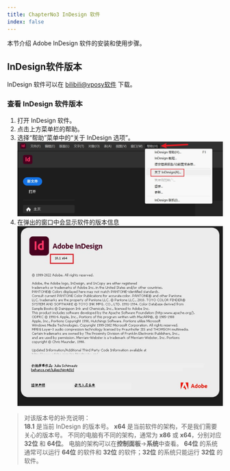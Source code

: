 ```yaml
---
title: ChapterNo3 InDesign 软件
index: false
---
```


本节介绍 Adobe InDesign 软件的安装和使用步骤。

## InDesign软件版本
InDesign 软件可以在 [bilibili@vposy软件](https://space.bilibili.com/252157636) 下载。

### 查看 InDesign 软件版本
1. 打开 InDesign 软件。
2. 点击上方菜单栏的帮助。
3. 选择“帮助”菜单中的“关于 InDesign 选项”。![](../data/Pastedimage20230408231210.jpg)
4. 在弹出的窗口中会显示软件的版本信息![](../data/Pastedimage20230408231245.jpg)

> 对该版本号的补充说明：  
> **18.1** 是当前 InDesign 的版本号。
> **x64** 是当前软件的架构，不是我们需要关心的版本号。
> 不同的电脑有不同的架构，通常为 **x86** 或 **x64**，分别对应 **32位** 和 **64位**。
> 电脑的架构可以在**控制面板**->**系统**中查看。
> **64位** 的系统通常可以运行 **64位** 的软件和 **32位** 的软件；**32位** 的系统只能运行 **32位** 的软件。
